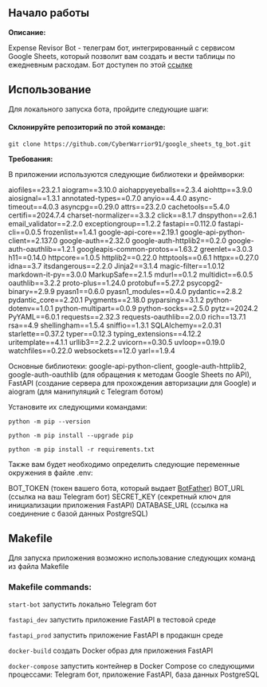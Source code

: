 ## Начало работы

**Описание:**

Expense Revisor Bot - телеграм бот, интегрированный с сервисом Google Sheets, который позволит вам создать и вести таблицы по ежедневным расходам. Бот доступен по этой <a href="https://t.me/ExpenseRevisorBot">ссылке</a>

## Использование

Для локального запуска бота, пройдите следующие шаги:

#### Склонируйте репозиторий по этой команде:
```git clone https://github.com/CyberWarrior91/google_sheets_tg_bot.git```

**Требования:**
 
В приложении используются следующие библиотеки и фреймворки:
 
aiofiles==23.2.1
aiogram==3.10.0
aiohappyeyeballs==2.3.4
aiohttp==3.9.0
aiosignal==1.3.1
annotated-types==0.7.0
anyio==4.4.0
async-timeout==4.0.3
asyncpg==0.29.0
attrs==23.2.0
cachetools==5.4.0
certifi==2024.7.4
charset-normalizer==3.3.2
click==8.1.7
dnspython==2.6.1
email_validator==2.2.0
exceptiongroup==1.2.2
fastapi==0.112.0
fastapi-cli==0.0.5
frozenlist==1.4.1
google-api-core==2.19.1
google-api-python-client==2.137.0
google-auth==2.32.0
google-auth-httplib2==0.2.0
google-auth-oauthlib==1.2.1
googleapis-common-protos==1.63.2
greenlet==3.0.3
h11==0.14.0
httpcore==1.0.5
httplib2==0.22.0
httptools==0.6.1
httpx==0.27.0
idna==3.7
itsdangerous==2.2.0
Jinja2==3.1.4
magic-filter==1.0.12
markdown-it-py==3.0.0
MarkupSafe==2.1.5
mdurl==0.1.2
multidict==6.0.5
oauthlib==3.2.2
proto-plus==1.24.0
protobuf==5.27.2
psycopg2-binary==2.9.9
pyasn1==0.6.0
pyasn1_modules==0.4.0
pydantic==2.8.2
pydantic_core==2.20.1
Pygments==2.18.0
pyparsing==3.1.2
python-dotenv==1.0.1
python-multipart==0.0.9
python-socks==2.5.0
pytz==2024.2
PyYAML==6.0.1
requests==2.32.3
requests-oauthlib==2.0.0
rich==13.7.1
rsa==4.9
shellingham==1.5.4
sniffio==1.3.1
SQLAlchemy==2.0.31
starlette==0.37.2
typer==0.12.3
typing_extensions==4.12.2
uritemplate==4.1.1
urllib3==2.2.2
uvicorn==0.30.5
uvloop==0.19.0
watchfiles==0.22.0
websockets==12.0
yarl==1.9.4

Основные библиотеки: google-api-python-client, google-auth-httplib2, google-auth-oauthlib (для обращения к методам Google Sheets по API), FastAPI (создание сервера для прохождения авторизации для Google) и aiogram (для манипуляций с Telegram ботом)

Установите их следующими командами:

```python -m pip --version```

```python -m pip install --upgrade pip```

```python -m pip install -r requirements.txt```

Также вам будет необходимо определить следующие переменные окружения в файле .env:

BOT_TOKEN (токен вашего бота, который выдает <a href="https://t.me/BotFather">BotFather</a>)
BOT_URL (ссылка на ваш Telegram бот)
SECRET_KEY (секретный ключ для инициализации приложения FastAPI)
DATABASE_URL (ссылка на соединение с базой данных PostgreSQL)

## Makefile

Для запуска приложения возможно использование следующих команд из файла Makefile

### Makefile commands:

```start-bot``` запустить локально Telegram бот

```fastapi_dev``` запустить приложение FastAPI в тестовой среде

```fastapi_prod``` запустить приложение FastAPI в продакшн среде

```docker-build``` создать Docker образ для приложения FastAPI

```docker-compose``` запустить контейнер в Docker Compose со следующими процессами: Telegram бот, приложение FastAPI, база данных PostgreSQL
